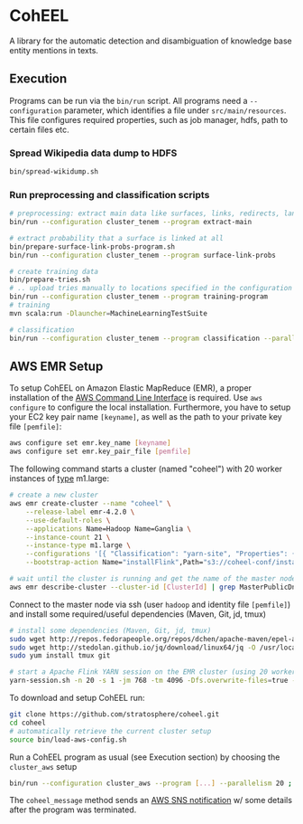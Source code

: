 # CohEEL
A library for the automatic detection and disambiguation of knowledge base entity mentions in texts.

## Execution

Programs can be run via the `bin/run` script.
All programs need a `--configuration` parameter, which identifies a file under `src/main/resources`.
This file configures required properties, such as job manager, hdfs, path to certain files etc.

### Spread Wikipedia data dump to HDFS

``` sh
bin/spread-wikidump.sh
```

### Run preprocessing and classification scripts

``` sh
# preprocessing: extract main data like surfaces, links, redirects, language models, etc.
bin/run --configuration cluster_tenem --program extract-main

# extract probability that a surface is linked at all
bin/prepare-surface-link-probs-program.sh
bin/run --configuration cluster_tenem --program surface-link-probs

# create training data
bin/prepare-tries.sh
# .. upload tries manually to locations specified in the configuration
bin/run --configuration cluster_tenem --program training-program
# training
mvn scala:run -Dlauncher=MachineLearningTestSuite

# classification
bin/run --configuration cluster_tenem --program classification --parallelism 10
```

## AWS EMR Setup
To setup CohEEL on Amazon Elastic MapReduce (EMR), a proper installation of the [AWS Command Line Interface](https://aws.amazon.com/cli/) is required. Use `aws configure` to configure the local installation.
Furthermore, you have to setup your EC2 key pair name `[keyname]`, as well as the path to your private key file `[pemfile]`:
``` sh
aws configure set emr.key_name [keyname]
aws configure set emr.key_pair_file [pemfile]
```

The following command starts a cluster (named "coheel") with 20 worker instances of [type](https://aws.amazon.com/ec2/instance-types/) m1.large:
``` sh
# create a new cluster
aws emr create-cluster --name "coheel" \
    --release-label emr-4.2.0 \
    --use-default-roles \
    --applications Name=Hadoop Name=Ganglia \
    --instance-count 21 \
    --instance-type m1.large \
    --configurations '[{ "Classification": "yarn-site", "Properties": { "yarn.nodemanager.resource.cpu-vcores": "1", "yarn.nodemanager.resource.memory-mb": "5120" } }]' \
    --bootstrap-action Name="installFlink",Path="s3://coheel-conf/install-flink-0.10.1.sh"

# wait until the cluster is running and get the name of the master node by executing
aws emr describe-cluster --cluster-id [ClusterId] | grep MasterPublicDnsName | cut -d\" -f4
```

Connect to the master node via ssh (user `hadoop` and identity file `[pemfile]`) and install some required/useful dependencies (Maven, Git, jd, tmux)
``` sh
# install some dependencies (Maven, Git, jd, tmux)
sudo wget http://repos.fedorapeople.org/repos/dchen/apache-maven/epel-apache-maven.repo -O /etc/yum.repos.d/epel-apache-maven.repo && sudo sed -i s/\$releasever/6/g /etc/yum.repos.d/epel-apache-maven.repo && sudo yum install -y apache-maven
sudo wget http://stedolan.github.io/jq/download/linux64/jq -O /usr/local/sbin/jd ; sudo chmod go+x /usr/local/sbin/jd
sudo yum install tmux git

# start a Apache Flink YARN session on the EMR cluster (using 20 workers)
yarn-session.sh -n 20 -s 1 -jm 768 -tm 4096 -Dfs.overwrite-files=true -Dtaskmanager.memory.fraction=0.5
```

To download and setup CohEEL run:
``` sh
git clone https://github.com/stratosphere/coheel.git
cd coheel
# automatically retrieve the current cluster setup
source bin/load-aws-config.sh
```

Run a CohEEL program as usual (see Execution section) by choosing the `cluster_aws` setup
``` sh
bin/run --configuration cluster_aws --program [...] --parallelism 20 ; coheel_message "CohEEL job finished!"
```
The `coheel_message` method sends an [AWS SNS notification](https://aws.amazon.com/sns/) w/ some details after the program was terminated.


